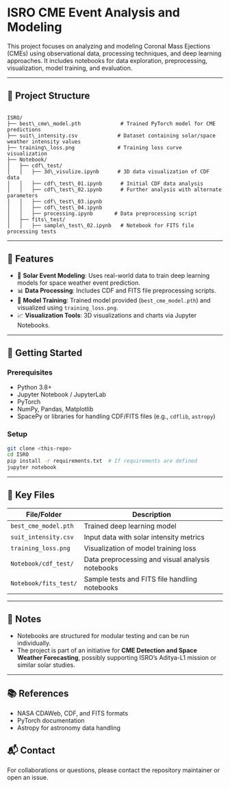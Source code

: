 # ISRO CME Event Analysis and Modeling

This project focuses on analyzing and modeling Coronal Mass Ejections (CMEs) using observational data, processing techniques, and deep learning approaches. It includes notebooks for data exploration, preprocessing, visualization, model training, and evaluation.

---

## 📁 Project Structure

```

ISRO/
├── best\_cme\_model.pth             # Trained PyTorch model for CME predictions
├── suit\_intensity.csv             # Dataset containing solar/space weather intensity values
├── training\_loss.png              # Training loss curve visualization
├── Notebook/
│   ├── cdf\_test/
│   │   ├── 3d\_visulize.ipynb      # 3D data visualization of CDF data
│   │   ├── cdf\_test\_01.ipynb      # Initial CDF data analysis
│   │   ├── cdf\_test\_02.ipynb      # Further analysis with alternate parameters
│   │   ├── cdf\_test\_03.ipynb
│   │   ├── cdf\_test\_04.ipynb
│   │   ├── processing.ipynb       # Data preprocessing script
│   ├── fits\_test/
│   │   ├── sample\_test\_02.ipynb   # Notebook for FITS file processing tests

````

---

## 🧪 Features

- 🌌 **Solar Event Modeling**: Uses real-world data to train deep learning models for space weather event prediction.
- 📊 **Data Processing**: Includes CDF and FITS file preprocessing scripts.
- 🧠 **Model Training**: Trained model provided (`best_cme_model.pth`) and visualized using `training_loss.png`.
- 📈 **Visualization Tools**: 3D visualizations and charts via Jupyter Notebooks.

---

## 🚀 Getting Started

### Prerequisites

- Python 3.8+
- Jupyter Notebook / JupyterLab
- PyTorch
- NumPy, Pandas, Matplotlib
- SpacePy or libraries for handling CDF/FITS files (e.g., `cdflib`, `astropy`)

### Setup

```bash
git clone <this-repo>
cd ISRO
pip install -r requirements.txt  # If requirements are defined
jupyter notebook
````

---

## 📁 Key Files

| File/Folder           | Description                                      |
| --------------------- | ------------------------------------------------ |
| `best_cme_model.pth`  | Trained deep learning model                      |
| `suit_intensity.csv`  | Input data with solar intensity metrics          |
| `training_loss.png`   | Visualization of model training loss             |
| `Notebook/cdf_test/`  | Data preprocessing and visual analysis notebooks |
| `Notebook/fits_test/` | Sample tests and FITS file handling notebooks    |

---

## 📌 Notes

* Notebooks are structured for modular testing and can be run individually.
* The project is part of an initiative for **CME Detection and Space Weather Forecasting**, possibly supporting ISRO’s Aditya-L1 mission or similar solar studies.

---

## 📚 References

* NASA CDAWeb, CDF, and FITS formats
* PyTorch documentation
* Astropy for astronomy data handling



## 📬 Contact

For collaborations or questions, please contact the repository maintainer or open an issue.

